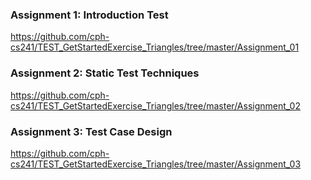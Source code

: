 ### Assignment 1: Introduction Test 
https://github.com/cph-cs241/TEST_GetStartedExercise_Triangles/tree/master/Assignment_01 

### Assignment 2: Static Test Techniques
https://github.com/cph-cs241/TEST_GetStartedExercise_Triangles/tree/master/Assignment_02

### Assignment 3: Test Case Design
https://github.com/cph-cs241/TEST_GetStartedExercise_Triangles/tree/master/Assignment_03 

